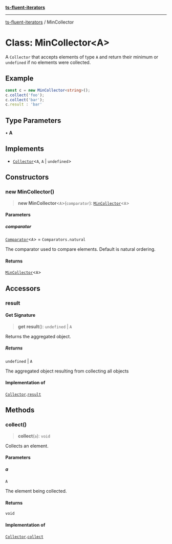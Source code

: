 [**ts-fluent-iterators**](../README.md)

---

[ts-fluent-iterators](../README.md) / MinCollector

# Class: MinCollector\<A\>

A `Collector` that accepts elements of type `A` and return their minimum or `undefined` if no elements were collected.

## Example

```ts
const c = new MinCollector<string>();
c.collect('foo');
c.collect('bar');
c.result : 'bar'
```

## Type Parameters

• **A**

## Implements

- [`Collector`](../interfaces/Collector.md)\<`A`, `A` \| `undefined`\>

## Constructors

### new MinCollector()

> **new MinCollector**\<`A`\>(`comparator`): [`MinCollector`](MinCollector.md)\<`A`\>

#### Parameters

##### comparator

[`Comparator`](../type-aliases/Comparator.md)\<`A`\> = `Comparators.natural`

The comparator used to compare elements. Default is natural ordering.

#### Returns

[`MinCollector`](MinCollector.md)\<`A`\>

## Accessors

### result

#### Get Signature

> **get** **result**(): `undefined` \| `A`

Returns the aggregated object.

##### Returns

`undefined` \| `A`

The aggregated object resulting from collecting all objects

#### Implementation of

[`Collector`](../interfaces/Collector.md).[`result`](../interfaces/Collector.md#result)

## Methods

### collect()

> **collect**(`a`): `void`

Collects an element.

#### Parameters

##### a

`A`

The element being collected.

#### Returns

`void`

#### Implementation of

[`Collector`](../interfaces/Collector.md).[`collect`](../interfaces/Collector.md#collect)
